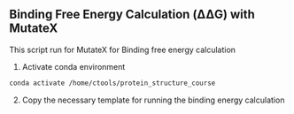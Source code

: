 ## Binding Free Energy Calculation (ΔΔG) with MutateX

This script run for MutateX for Binding free energy calculation 

1. Activate conda environment
```bash
conda activate /home/ctools/protein_structure_course
```

2. Copy the necessary template for running the binding energy calculation
```bash


